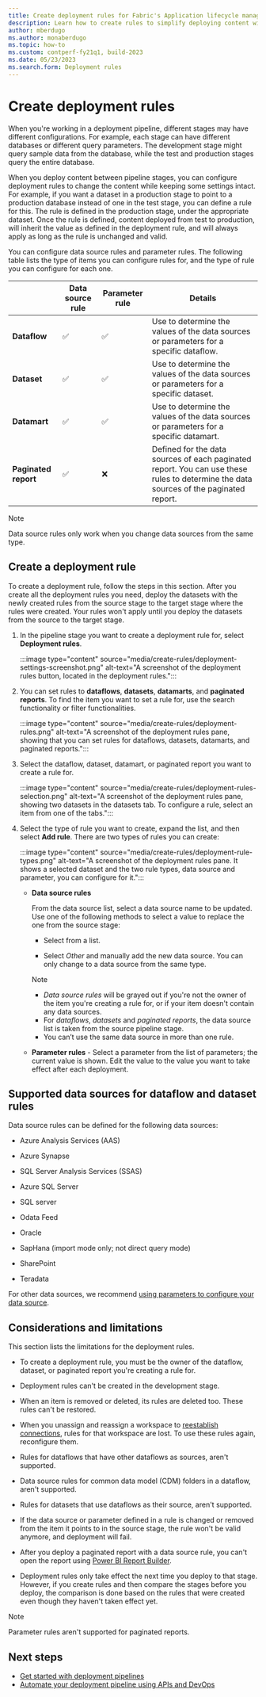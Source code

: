 ```yaml
---
title: Create deployment rules for Fabric's Application lifecycle management (ALM)
description: Learn how to create rules to simplify deploying content with Fabric's Application lifecycle management (ALM) tool.
author: mberdugo
ms.author: monaberdugo
ms.topic: how-to
ms.custom: contperf-fy21q1, build-2023
ms.date: 05/23/2023
ms.search.form: Deployment rules
---
```


# Create deployment rules

When you're working in a deployment pipeline, different stages may have different configurations. For example, each stage can have different databases or different query parameters. The development stage might query sample data from the database, while the test and production stages query the entire database.

When you deploy content between pipeline stages, you can configure deployment rules to change the content while keeping some settings intact. For example, if you want a dataset in a production stage to point to a production database instead of one in the test stage, you can define a rule for this. The rule is defined in the production stage, under the appropriate dataset. Once the rule is defined, content deployed from test to production, will inherit the value as defined in the deployment rule, and will always apply as long as the rule is unchanged and valid.

You can configure data source rules and parameter rules. The following table lists the type of items you can configure rules for, and the type of rule you can configure for each one.

||Data source rule  |Parameter rule  |Details  |
|---------|---------|---------|---------|
|**Dataflow**         |✅ |✅ |Use to determine the values of the data sources or parameters for a specific dataflow. |
|**Dataset**          |✅ |✅ |Use to determine the values of the data sources or parameters for a specific dataset.         |
|**Datamart**         |✅ |✅ |Use to determine the values of the data sources or parameters for a specific datamart.         |
|**Paginated report** |✅ |❌ |Defined for the data sources of each paginated report. You can use these rules to determine the data sources of the paginated report. |

>[!NOTE]
> Data source rules only work when you change data sources from the same type.

## Create a deployment rule

To create a deployment rule, follow the steps in this section. After you create all the deployment rules you need, deploy the datasets with the newly created rules from the source stage to the target stage where the rules were created. Your rules won't apply until you deploy the datasets from the source to the target stage.

1. In the pipeline stage you want to create a deployment rule for, select **Deployment rules**.

    :::image type="content" source="media/create-rules/deployment-settings-screenshot.png" alt-text="A screenshot of the deployment rules button, located in the deployment rules.":::

2. You can set rules to **dataflows**, **datasets**, **datamarts**, and **paginated reports**. To find the item you want to set a rule for, use the search functionality or filter functionalities.

    :::image type="content" source="media/create-rules/deployment-rules.png" alt-text="A screenshot of the deployment rules pane, showing that you can set rules for dataflows, datasets, datamarts, and paginated reports.":::

3. Select the dataflow, dataset, datamart, or paginated report you want to create a rule for.

    :::image type="content" source="media/create-rules/deployment-rules-selection.png" alt-text="A screenshot of the deployment rules pane, showing two datasets in the datasets tab. To configure a rule, select an item from one of the tabs.":::

4. Select the type of rule you want to create, expand the list, and then select **Add rule**. There are two types of rules you can create:

    :::image type="content" source="media/create-rules/deployment-rule-types.png" alt-text="A screenshot of the deployment rules pane. It shows a selected dataset and the two rule types, data source and parameter, you can configure for it.":::

    * **Data source rules**

        From the data source list, select a data source name to be updated. Use one of the following methods to select a value to replace the one from the source stage:

        * Select from a list.

        * Select *Other* and manually add the new data source. You can only change to a data source from the same type.

        >[!NOTE]
        >
        >* *Data source rules* will be grayed out if you're not the owner of the item you're creating a rule for, or if your item doesn't contain any data sources.
        >* For *dataflows*, *datasets* and *paginated reports*, the data source list is taken from the source pipeline stage.
        >* You can’t use the same data source in more than one rule.

    * **Parameter rules** - Select a parameter from the list of parameters; the current value is shown. Edit the value to the value you want to take effect after each deployment.

## Supported data sources for dataflow and dataset rules

Data source rules can be defined for the following data sources:

* Azure Analysis Services (AAS)

* Azure Synapse

* SQL Server Analysis Services (SSAS)

* Azure SQL Server

* SQL server

* Odata Feed

* Oracle

* SapHana (import mode only; not direct query mode)

* SharePoint

* Teradata

For other data sources, we recommend [using parameters to configure your data source](../best-practices-cicd.md#use-parameters-for-configurations-that-will-change-between-stages).

## Considerations and limitations

This section lists the limitations for the deployment rules.

* To create a deployment rule, you must be the owner of the dataflow, dataset, or paginated report you're creating a rule for.

* Deployment rules can't be created in the development stage.

* When an item is removed or deleted, its rules are deleted too. These rules can't be restored.

* When you unassign and reassign a workspace to [reestablish connections](../troubleshoot-cicd.md#lost-connections-after-deployment), rules for that workspace are lost. To use these rules again, reconfigure them.

* Rules for dataflows that have other dataflows as sources, aren't supported.

* Data source rules for common data model (CDM) folders in a dataflow, aren't supported.

* Rules for datasets that use dataflows as their source, aren't supported.

* If the data source or parameter defined in a rule is changed or removed from the item it points to in the source stage, the rule won't be valid anymore, and deployment will fail.

* After you deploy a paginated report with a data source rule, you can't open the report using [Power BI Report Builder](/power-bi/paginated-reports/report-builder-power-bi).

* Deployment rules only take effect the next time you deploy to that stage. However, if you create rules and then compare the stages before you deploy, the comparison is done based on the rules that were created even though they haven't taken effect yet.

>[!NOTE]
>Parameter rules aren't supported for paginated reports.

## Next steps

* [Get started with deployment pipelines](get-started-with-deployment-pipelines.md)
* [Automate your deployment pipeline using APIs and DevOps](pipeline-automation.md)

